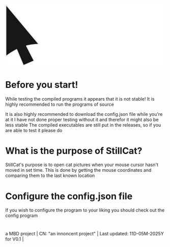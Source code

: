 ![Epic looking logo fr fr](Other_stuff/logo_but_smaller.png)

# Before you start!
While testing the compiled programs it appears that it is not stable! 
It is highly recommended to run the programs of source

It is also highly recommended to download the config.json file while you're at it
I have not done proper testing without it and therefor it might also be less stable
The compiled executables are still put in the releases, so if you are able to test it please do

# What is the purpose of StillCat?
StillCat's purpose is to open cat pictures when your mouse cursor hasn't moved in set time.
This is done by getting the mouse coordinates and comparing them to the last known location

# Configure the config.json file
If you wish to configure the program to your liking you should check out the config program 

#
 a MBD project | CN: "an innoncent project" | Last updated: 11D-05M-2025Y for V0.1 |
